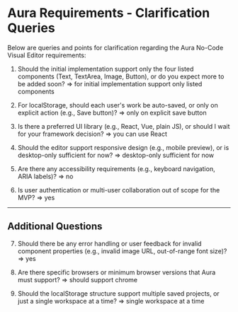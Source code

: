 # Aura Requirements - Clarification Queries

Below are queries and points for clarification regarding the Aura No-Code Visual Editor requirements:

1. Should the initial implementation support only the four listed components (Text, TextArea, Image, Button), or do you expect more to be added soon?
   => for initial implementation support only listed components

2. For localStorage, should each user's work be auto-saved, or only on explicit action (e.g., Save button)?
   => only on explicit save button

3. Is there a preferred UI library (e.g., React, Vue, plain JS), or should I wait for your framework decision?
   => you can use React

4. Should the editor support responsive design (e.g., mobile preview), or is desktop-only sufficient for now?
   => desktop-only sufficient for now

5. Are there any accessibility requirements (e.g., keyboard navigation, ARIA labels)?
   => no

6. Is user authentication or multi-user collaboration out of scope for the MVP?
   => yes

---

## Additional Questions

7. Should there be any error handling or user feedback for invalid component properties (e.g., invalid image URL, out-of-range font size)?
   => yes

8. Are there specific browsers or minimum browser versions that Aura must support?
   => should support chrome

9. Should the localStorage structure support multiple saved projects, or just a single workspace at a time?
   => single workspace at a time
